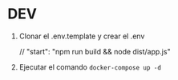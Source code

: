 # DEV

1. Clonar el .env.template y crear el .env

   // "start": "npm run build && node dist/app.js"

2. Ejecutar el comando `docker-compose up -d`
